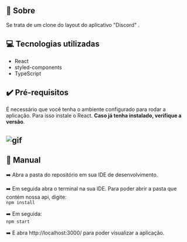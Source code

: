 ## :memo: Sobre
<p>Se trata de um clone do layout do aplicativo "Discord" </strong>.</p> 

## :computer: Tecnologias utilizadas
<ul>
	<li>React</li>
	<li>styled-components</li>
	<li>TypeScript</li>
</ul>

## :heavy_check_mark: Pré-requisitos
É necessário que você tenha o ambiente configurado para rodar a aplicação. Para isso instale o React. <strong>Caso já tenha instalado, verifique a versão</strong>.

 ## ![gif](https://github.com/helsabrina/DiscordUIClone/blob/master/demo/ui-clone.gif)

## :bookmark_tabs: Manual
:arrow_right: Abra a pasta do repositório em sua IDE de desenvolvimento.

:arrow_right: Em seguida abra o terminal na sua IDE. Para poder abrir a pasta que contém nossa api, digite:<br>
`npm install`

:arrow_right: Em seguida:<br>
`npm start`

:arrow_right: E abra http://localhost:3000/ para poder visualizar a aplicação. 
